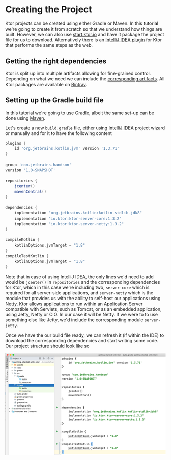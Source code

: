 # Creating the Project

Ktor projects can be created using either Gradle or Maven. In this tutorial we're going to create it from scratch so that
we understand how things are built. However, we can also use [start.ktor.io](https://start.ktor.io) and have it package
the project file for us to download. Alternatively there is an [IntelliJ IDEA plugin](https://plugins.jetbrains.com/plugin/10823-ktor) for Ktor that performs the same steps as the 
web.


## Getting the right dependencies

Ktor is split up into multiple artifacts allowing for fine-grained control. Depending on what we need we can include the [corresponding artifacts](https://ktor.io/quickstart/artifacts.html).
All Ktor packages are available on [Bintray](https://bintray.com/kotlin/ktor/).

## Setting up the Gradle build file

In this tutorial we're going to use Gradle, albeit the same set-up can be done using [Maven](https://ktor.io/quickstart/quickstart/maven.html).

Let's create a new `build.gradle` file, either using [IntelliJ IDEA](https://jetbrains.com/idea) project wizard or manually
and for it to have the following content


```groovy
plugins {
    id 'org.jetbrains.kotlin.jvm' version '1.3.71'
}

group 'com.jetbrains.handson'
version '1.0-SNAPSHOT'

repositories {
    jcenter()
    mavenCentral()
}

dependencies {
    implementation "org.jetbrains.kotlin:kotlin-stdlib-jdk8"
    implementation "io.ktor:ktor-server-core:1.3.2"
    implementation "io.ktor:ktor-server-netty:1.3.2"
}

compileKotlin {
    kotlinOptions.jvmTarget = "1.8"
}
compileTestKotlin {
    kotlinOptions.jvmTarget = "1.8"
}
```

Note that in case of using IntelliJ IDEA, the only lines we'd need to add would be `jcenter()` in `repositories` and the corresponding
dependencies for Ktor, which in this case we're including two, `server-core` which is required for all server-side applications, and `server-netty` which
is the module that provides us with the ability to self-host our applications using Netty. Ktor allows applications to run within an Application Server compatible with Servlets, such as Tomcat, or as an embedded application, using Jetty, Netty or CIO. In our
case it will be Netty. If we were to to use something else like Jetty, we'd include the corresponding module `server-jetty`.

Once we have the our build file ready, we can refresh it (if within the IDE) to download the corresponding dependencies and start writing some code. Our 
project structure should look like so

![Gradle file](./assets/gradle.png)


